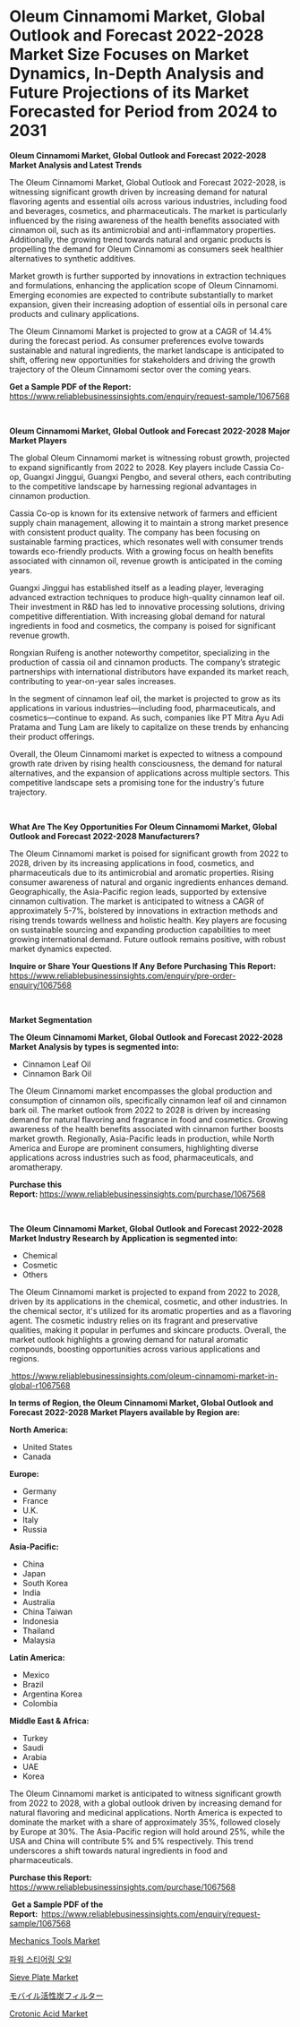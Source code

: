 <p><h1>Oleum Cinnamomi Market, Global Outlook and Forecast 2022-2028 Market Size Focuses on Market Dynamics, In-Depth Analysis and Future Projections of its Market Forecasted for Period from 2024 to 2031</h1></p><p><strong>Oleum Cinnamomi Market, Global Outlook and Forecast 2022-2028 Market Analysis and Latest Trends</strong></p>
<p><p>The Oleum Cinnamomi Market, Global Outlook and Forecast 2022-2028, is witnessing significant growth driven by increasing demand for natural flavoring agents and essential oils across various industries, including food and beverages, cosmetics, and pharmaceuticals. The market is particularly influenced by the rising awareness of the health benefits associated with cinnamon oil, such as its antimicrobial and anti-inflammatory properties. Additionally, the growing trend towards natural and organic products is propelling the demand for Oleum Cinnamomi as consumers seek healthier alternatives to synthetic additives.</p><p>Market growth is further supported by innovations in extraction techniques and formulations, enhancing the application scope of Oleum Cinnamomi. Emerging economies are expected to contribute substantially to market expansion, given their increasing adoption of essential oils in personal care products and culinary applications. </p><p>The Oleum Cinnamomi Market is projected to grow at a CAGR of 14.4% during the forecast period. As consumer preferences evolve towards sustainable and natural ingredients, the market landscape is anticipated to shift, offering new opportunities for stakeholders and driving the growth trajectory of the Oleum Cinnamomi sector over the coming years.</p></p>
<p><strong>Get a Sample PDF of the Report:&nbsp;</strong> <a href="https://www.reliablebusinessinsights.com/enquiry/request-sample/1067568">https://www.reliablebusinessinsights.com/enquiry/request-sample/1067568</a></p>
<p>&nbsp;</p>
<p><strong>Oleum Cinnamomi Market, Global Outlook and Forecast 2022-2028 Major Market Players</strong></p>
<p><p>The global Oleum Cinnamomi market is witnessing robust growth, projected to expand significantly from 2022 to 2028. Key players include Cassia Co-op, Guangxi Jinggui, Guangxi Pengbo, and several others, each contributing to the competitive landscape by harnessing regional advantages in cinnamon production.</p><p>Cassia Co-op is known for its extensive network of farmers and efficient supply chain management, allowing it to maintain a strong market presence with consistent product quality. The company has been focusing on sustainable farming practices, which resonates well with consumer trends towards eco-friendly products. With a growing focus on health benefits associated with cinnamon oil, revenue growth is anticipated in the coming years.</p><p>Guangxi Jinggui has established itself as a leading player, leveraging advanced extraction techniques to produce high-quality cinnamon leaf oil. Their investment in R&D has led to innovative processing solutions, driving competitive differentiation. With increasing global demand for natural ingredients in food and cosmetics, the company is poised for significant revenue growth.</p><p>Rongxian Ruifeng is another noteworthy competitor, specializing in the production of cassia oil and cinnamon products. The company’s strategic partnerships with international distributors have expanded its market reach, contributing to year-on-year sales increases.</p><p>In the segment of cinnamon leaf oil, the market is projected to grow as its applications in various industries—including food, pharmaceuticals, and cosmetics—continue to expand. As such, companies like PT Mitra Ayu Adi Pratama and Tung Lam are likely to capitalize on these trends by enhancing their product offerings.</p><p>Overall, the Oleum Cinnamomi market is expected to witness a compound growth rate driven by rising health consciousness, the demand for natural alternatives, and the expansion of applications across multiple sectors. This competitive landscape sets a promising tone for the industry's future trajectory.</p></p>
<p>&nbsp;</p>
<p><strong>What Are The Key Opportunities For Oleum Cinnamomi Market, Global Outlook and Forecast 2022-2028 Manufacturers?</strong></p>
<p><p>The Oleum Cinnamomi market is poised for significant growth from 2022 to 2028, driven by its increasing applications in food, cosmetics, and pharmaceuticals due to its antimicrobial and aromatic properties. Rising consumer awareness of natural and organic ingredients enhances demand. Geographically, the Asia-Pacific region leads, supported by extensive cinnamon cultivation. The market is anticipated to witness a CAGR of approximately 5-7%, bolstered by innovations in extraction methods and rising trends towards wellness and holistic health. Key players are focusing on sustainable sourcing and expanding production capabilities to meet growing international demand. Future outlook remains positive, with robust market dynamics expected.</p></p>
<p><strong>Inquire or Share Your Questions If Any Before Purchasing This Report:</strong> <a href="https://www.reliablebusinessinsights.com/enquiry/pre-order-enquiry/1067568">https://www.reliablebusinessinsights.com/enquiry/pre-order-enquiry/1067568</a></p>
<p>&nbsp;</p>
<p><strong>Market Segmentation</strong></p>
<p><strong>The Oleum Cinnamomi Market, Global Outlook and Forecast 2022-2028 Market Analysis by types is segmented into:</strong></p>
<p><ul><li>Cinnamon Leaf Oil</li><li>Cinnamon Bark Oil</li></ul></p>
<p><p>The Oleum Cinnamomi market encompasses the global production and consumption of cinnamon oils, specifically cinnamon leaf oil and cinnamon bark oil. The market outlook from 2022 to 2028 is driven by increasing demand for natural flavoring and fragrance in food and cosmetics. Growing awareness of the health benefits associated with cinnamon further boosts market growth. Regionally, Asia-Pacific leads in production, while North America and Europe are prominent consumers, highlighting diverse applications across industries such as food, pharmaceuticals, and aromatherapy.</p></p>
<p><strong>Purchase this Report:&nbsp;</strong><a href="https://www.reliablebusinessinsights.com/purchase/1067568">https://www.reliablebusinessinsights.com/purchase/1067568</a></p>
<p>&nbsp;</p>
<p><strong>The Oleum Cinnamomi Market, Global Outlook and Forecast 2022-2028 Market Industry Research by Application is segmented into:</strong></p>
<p><ul><li>Chemical</li><li>Cosmetic</li><li>Others</li></ul></p>
<p><p>The Oleum Cinnamomi market is projected to expand from 2022 to 2028, driven by its applications in the chemical, cosmetic, and other industries. In the chemical sector, it's utilized for its aromatic properties and as a flavoring agent. The cosmetic industry relies on its fragrant and preservative qualities, making it popular in perfumes and skincare products. Overall, the market outlook highlights a growing demand for natural aromatic compounds, boosting opportunities across various applications and regions.</p></p>
<p><a href="https://www.reliablebusinessinsights.com/oleum-cinnamomi-market-in-global-r1067568">&nbsp;https://www.reliablebusinessinsights.com/oleum-cinnamomi-market-in-global-r1067568</a></p>
<p><strong>In terms of Region, the Oleum Cinnamomi Market, Global Outlook and Forecast 2022-2028 Market Players available by Region are:</strong></p>
<p>
    <p> <strong> North America: </strong>
        <ul>
            <li>United States</li>
            <li>Canada</li>
        </ul>
        </p> 
    <p> <strong> Europe: </strong>
        <ul>
            <li>Germany</li>
            <li>France</li>
            <li>U.K.</li>
            <li>Italy</li>
            <li>Russia</li>
        </ul>
        </p> 
    <p> <strong> Asia-Pacific: </strong>
        <ul>
            <li>China</li>
            <li>Japan</li>
            <li>South Korea</li>
            <li>India</li>
            <li>Australia</li>
            <li>China Taiwan</li>
            <li>Indonesia</li>
            <li>Thailand</li>
            <li>Malaysia</li>
        </ul>
        </p> 
    <p> <strong> Latin America: </strong>
        <ul>
            <li>Mexico</li>
            <li>Brazil</li>
            <li>Argentina Korea</li>
            <li>Colombia</li>
        </ul>
        </p> 
    <p> <strong> Middle East & Africa: </strong>
        <ul>
            <li>Turkey</li>
            <li>Saudi</li>
            <li>Arabia</li>
            <li>UAE</li>
            <li>Korea</li>
        </ul>
    </p>
    </p>
<p><p>The Oleum Cinnamomi market is anticipated to witness significant growth from 2022 to 2028, with a global outlook driven by increasing demand for natural flavoring and medicinal applications. North America is expected to dominate the market with a share of approximately 35%, followed closely by Europe at 30%. The Asia-Pacific region will hold around 25%, while the USA and China will contribute 5% and 5% respectively. This trend underscores a shift towards natural ingredients in food and pharmaceuticals.</p></p>
<p><strong>Purchase this Report: </strong><a href="https://www.reliablebusinessinsights.com/purchase/1067568">https://www.reliablebusinessinsights.com/purchase/1067568</a></p>
<p>&nbsp;<strong>Get a Sample PDF of the Report:&nbsp;&nbsp;</strong><a href="https://www.reliablebusinessinsights.com/enquiry/request-sample/1067568">https://www.reliablebusinessinsights.com/enquiry/request-sample/1067568</a></p>
<p><strong></strong></p>
<p><p><a href="https://issuu.com/reportprime-2/docs/mechanics-tools-market-size-2030.pp_9f1dd0346f9861">Mechanics Tools Market</a></p><p><a href="https://medium.com/@sheldondtickinson9867/%EB%AF%B8%EB%9E%98-%EC%A4%80%EB%B9%84-%EA%B8%80%EB%A1%9C%EB%B2%8C-%ED%8C%8C%EC%9B%8C-%EC%8A%A4%ED%8B%B0%EC%96%B4%EB%A7%81-%EC%98%A4%EC%9D%BC-%EC%8B%9C%EC%9E%A5%EC%97%90-%EB%8C%80%ED%95%9C-%EC%A0%84%EB%9E%B5%EC%A0%81-%ED%86%B5%EC%B0%B0%EB%A0%A5-2024-2031-09c5c5586b74">파워 스티어링 오일</a></p><p><a href="https://medium.com/@dinoziemann2023/sieve-plate-market-outlook-market-share-analysis-growth-trends-market-forecasts-2024-2031-013a040f894a">Sieve Plate Market</a></p><p><a href="https://medium.com/@mares423/2024%E5%B9%B4%E3%81%8B%E3%82%892031%E5%B9%B4%E3%81%BE%E3%81%A7%E3%81%AE%E6%9C%9F%E9%96%93%E3%81%AE%E3%83%A2%E3%83%90%E3%82%A4%E3%83%AB%E3%82%A2%E3%82%AF%E3%83%81%E3%83%99%E3%83%BC%E3%83%86%E3%82%A3%E3%83%83%E3%83%89%E3%82%AB%E3%83%BC%E3%83%9C%E3%83%B3%E3%83%95%E3%82%A3%E3%83%AB%E3%82%BF%E3%83%BC%E5%B8%82%E5%A0%B4%E3%81%AE%E5%8B%95%E5%90%91%E3%81%A8%E6%88%90%E9%95%B7%E8%A6%81%E5%9B%A0%E3%82%92%E5%88%86%E6%9E%90%E3%81%97-%E4%BA%88%E6%B8%AC%E3%81%97%E3%81%BE%E3%81%99-e6b57f686362">モバイル活性炭フィルター</a></p><p><a href="https://www.linkedin.com/pulse/crotonic-acid-market-industry-trends-forecast-period-from-azsjf?trackingId=DvlBLsuXQCC1zoRzq%2Fd8fA%3D%3D">Crotonic Acid Market</a></p></p>